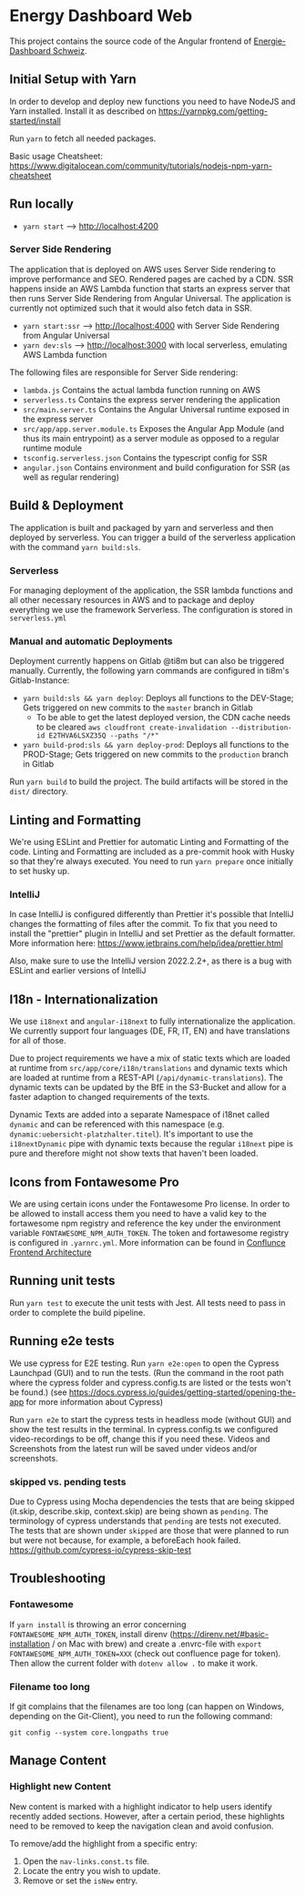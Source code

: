 # Energy Dashboard Web

This project contains the source code of the Angular frontend of [Energie-Dashboard Schweiz](https://energiedashboard.admin.ch).

## Initial Setup with Yarn

In order to develop and deploy new functions you need to have NodeJS and Yarn installed.
Install it as described on https://yarnpkg.com/getting-started/install

Run `yarn` to fetch all needed packages.

Basic usage Cheatsheet: https://www.digitalocean.com/community/tutorials/nodejs-npm-yarn-cheatsheet

## Run locally

- `yarn start` --> [http://localhost:4200](http://localhost:4200)

### Server Side Rendering

The application that is deployed on AWS uses Server Side rendering to improve performance and SEO. Rendered pages are cached by a CDN. SSR happens inside an AWS Lambda function that starts an express server that then runs Server Side Rendering from Angular Universal. The application is currently not optimized such that it would also fetch data in SSR.

- `yarn start:ssr` --> [http://localhost:4000](http://localhost:4000) with Server Side Rendering from Angular Universal
- `yarn dev:sls` --> [http://localhost:3000](http://localhost:3000) with local serverless, emulating AWS Lambda function

The following files are responsible for Server Side rendering:

- `lambda.js` Contains the actual lambda function running on AWS
- `serverless.ts` Contains the express server rendering the application
- `src/main.server.ts` Contains the Angular Universal runtime exposed in the express server
- `src/app/app.server.module.ts` Exposes the Angular App Module (and thus its main entrypoint) as a server module as opposed to a regular runtime module
- `tsconfig.serverless.json` Contains the typescript config for SSR
- `angular.json` Contains environment and build configuration for SSR (as well as regular rendering)

## Build & Deployment

The application is built and packaged by yarn and serverless and then deployed by serverless.
You can trigger a build of the serverless application with the command `yarn build:sls`.

### Serverless

For managing deployment of the application, the SSR lambda functions and all other necessary resources in AWS and to package and deploy everything we use the framework Serverless. The configuration is stored in `serverless.yml`

### Manual and automatic Deployments

Deployment currently happens on Gitlab @ti8m but can also be triggered manually. Currently, the following yarn commands are configured in ti8m's Gitlab-Instance:

- `yarn build:sls && yarn deploy`: Deploys all functions to the DEV-Stage; Gets triggered on new commits to the `master` branch in Gitlab
  - To be able to get the latest deployed version, the CDN cache needs to be cleared `aws cloudfront create-invalidation --distribution-id E2THVA6LSXZ35Q --paths "/*"`
- `yarn build-prod:sls && yarn deploy-prod`: Deploys all functions to the PROD-Stage; Gets triggered on new commits to the `production` branch in Gitlab

Run `yarn build` to build the project. The build artifacts will be stored in the `dist/` directory.

## Linting and Formatting

We're using ESLint and Prettier for automatic Linting and Formatting of the code. Linting and Formatting are included as a pre-commit hook with Husky so that they're always executed. You need to run `yarn prepare` once initially to set husky up.

### IntelliJ

In case IntelliJ is configured differently than Prettier it's possible that IntelliJ changes the formatting of files after the commit. To fix that you need to install the "prettier" plugin in IntelliJ and set Prettier as the default formatter. More information here: https://www.jetbrains.com/help/idea/prettier.html

Also, make sure to use the IntelliJ version 2022.2.2+, as there is a bug with ESLint and earlier versions of IntelliJ

## I18n - Internationalization

We use `i18next` and `angular-i18next` to fully internationalize the application. We currently support four languages (DE, FR, IT, EN) and have translations for all of those.

Due to project requirements we have a mix of static texts which are loaded at runtime from `src/app/core/i18n/translations` and dynamic texts which are loaded at runtime from a REST-API (`/api/dynamic-translations`). The dynamic texts can be updated by the BfE in the S3-Bucket and allow for a faster adaption to changed requirements of the texts.

Dynamic Texts are added into a separate Namespace of i18net called `dynamic` and can be referenced with this namespace (e.g. `dynamic:uebersicht-platzhalter.titel`). It's important to use the `i18nextDynamic` pipe with dynamic texts because the regular `i18next` pipe is pure and therefore might not show texts that haven't been loaded.

## Icons from Fontawesome Pro

We are using certain icons under the Fontawesome Pro license. In order to be allowed to install access them you need to have a valid key to the fortawesome npm registry and reference the key under the environment variable `FONTAWESOME_NPM_AUTH_TOKEN`. The token and fortawesome registry is configured in `.yarnrc.yml`. More information can be found in [Conflunce Frontend Architecture](https://confluence.ti8m.ch/display/BE/2%29+Frontend-Architektur)

## Running unit tests

Run `yarn test` to execute the unit tests with Jest. All tests need to pass in order to complete the build pipeline.

## Running e2e tests

We use cypress for E2E testing. Run `yarn e2e:open` to open the Cypress Launchpad (GUI) and to run the tests. (Run the command in the root path where the cypress folder and cypress.config.ts are listed or the tests won't be found.) (see https://docs.cypress.io/guides/getting-started/opening-the-app for more information about Cypress)

Run `yarn e2e` to start the cypress tests in headless mode (without GUI) and show the test results in the terminal. In cypress.config.ts we configured video-recordings to be off, change this if you need these. Videos and Screenshots from the latest run will be saved under videos and/or screenshots.

### skipped vs. pending tests

Due to Cypress using Mocha dependencies the tests that are being skipped (it.skip, describe.skip, context.skip) are being shown as `pending`. The terminology of cypress understands that `pending` are tests not executed. The tests that are shown under `skipped` are those that were planned to run but were not because, for example, a beforeEach hook failed. https://github.com/cypress-io/cypress-skip-test

## Troubleshooting

### Fontawesome
If `yarn install` is throwing an error concerning `FONTAWESOME_NPM_AUTH_TOKEN`, install direnv (https://direnv.net/#basic-installation / on Mac with brew) and create a .envrc-file with `export FONTAWESOME_NPM_AUTH_TOKEN=XXX` (check out confluence page for token). Then allow the current folder with `dotenv allow .` to make it work.

### Filename too long
If git complains that the filenames are too long (can happen on Windows, depending on the Git-Client), you need to run the following command:

`git config --system core.longpaths true`

## Manage Content

### Highlight new Content

New content is marked with a highlight indicator to help users identify recently added sections. However, after a certain period, these highlights need to be removed to keep the navigation clean and avoid confusion.

To remove/add the highlight from a specific entry:

1. Open the `nav-links.const.ts` file.
2. Locate the entry you wish to update.
3. Remove or set the `isNew` entry.
